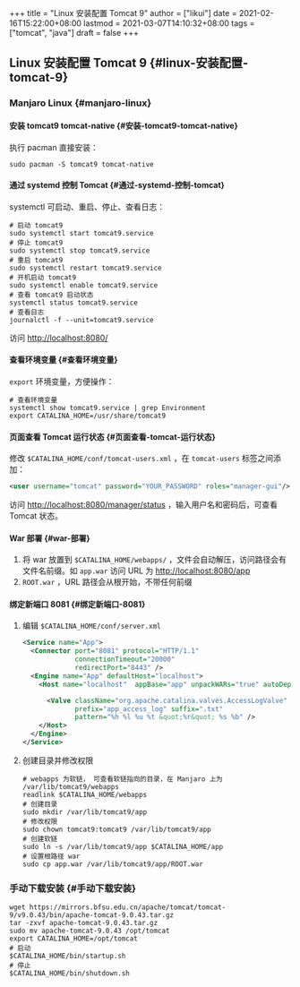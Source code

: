 +++
title = "Linux 安装配置 Tomcat 9"
author = ["likui"]
date = 2021-02-16T15:22:00+08:00
lastmod = 2021-03-07T14:10:32+08:00
tags = ["tomcat", "java"]
draft = false
+++

## Linux 安装配置 Tomcat 9 {#linux-安装配置-tomcat-9}


### Manjaro Linux {#manjaro-linux}


#### 安装 tomcat9 tomcat-native {#安装-tomcat9-tomcat-native}

执行 pacman 直接安装：

```shell
sudo pacman -S tomcat9 tomcat-native
```


#### 通过 systemd 控制 Tomcat {#通过-systemd-控制-tomcat}

systemctl 可启动、重启、停止、查看日志：

```shell
# 启动 tomcat9
sudo systemctl start tomcat9.service
# 停止 tomcat9
sudo systemctl stop tomcat9.service
# 重启 tomcat9
sudo systemctl restart tomcat9.service
# 开机启动 tomcat9
sudo systemctl enable tomcat9.service
# 查看 tomcat9 启动状态
systemctl status tomcat9.service
# 查看日志
journalctl -f --unit=tomcat9.service
```

访问 <http://localhost:8080/>


#### 查看环境变量 {#查看环境变量}

`export` 环境变量，方便操作：

```shell
# 查看环境变量
systemctl show tomcat9.service | grep Environment
export CATALINA_HOME=/usr/share/tomcat9
```


#### 页面查看 Tomcat 运行状态 {#页面查看-tomcat-运行状态}

修改 `$CATALINA_HOME/conf/tomcat-users.xml` ，在 `tomcat-users` 标签之间添加：

```xml
<user username="tomcat" password="YOUR_PASSWORD" roles="manager-gui"/>
```

访问 <http://localhost:8080/manager/status> ，输入用户名和密码后，可查看 Tomcat 状态。


#### War 部署 {#war-部署}

1.  将 war 放置到 `$CATALINA_HOME/webapps/` ，文件会自动解压，访问路径会有文件名前缀。如 `app.war` 访问 URL 为 <http://localhost:8080/app>
2.  `ROOT.war` ，URL 路径会从根开始，不带任何前缀


#### 绑定新端口 8081 {#绑定新端口-8081}

1.  编辑 `$CATALINA_HOME/conf/server.xml`

    ```xml
    <Service name="App">
      <Connector port="8081" protocol="HTTP/1.1"
                 connectionTimeout="20000"
                 redirectPort="8443" />
      <Engine name="App" defaultHost="localhost">
        <Host name="localhost"  appBase="app" unpackWARs="true" autoDeploy="true">

          <Valve className="org.apache.catalina.valves.AccessLogValve" directory="logs"
                 prefix="app_access_log" suffix=".txt"
                 pattern="%h %l %u %t &quot;%r&quot; %s %b" />
        </Host>
      </Engine>
    </Service>
    ```
2.  创建目录并修改权限

    ```shell
    # webapps 为软链， 可查看软链指向的目录，在 Manjaro 上为 /var/lib/tomcat9/webapps
    readlink $CATALINA_HOME/webapps
    # 创建目录
    sudo mkdir /var/lib/tomcat9/app
    # 修改权限
    sudo chown tomcat9:tomcat9 /var/lib/tomcat9/app
    # 创建软链
    sudo ln -s /var/lib/tomcat9/app $CATALINA_HOME/app
    # 设置根路径 war
    sudo cp app.war /var/lib/tomcat9/app/ROOT.war
    ```


### 手动下载安装 {#手动下载安装}

```shell
wget https://mirrors.bfsu.edu.cn/apache/tomcat/tomcat-9/v9.0.43/bin/apache-tomcat-9.0.43.tar.gz
tar -zxvf apache-tomcat-9.0.43.tar.gz
sudo mv apache-tomcat-9.0.43 /opt/tomcat
export CATALINA_HOME=/opt/tomcat
# 启动
$CATALINA_HOME/bin/startup.sh
# 停止
$CATALINA_HOME/bin/shutdown.sh
```
